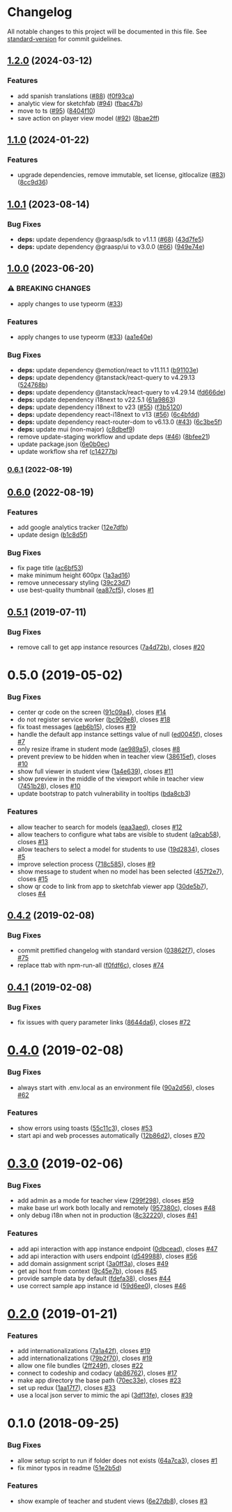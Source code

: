 # Changelog

All notable changes to this project will be documented in this file. See [standard-version](https://github.com/conventional-changelog/standard-version) for commit guidelines.

## [1.2.0](https://github.com/graasp/graasp-app-sketchfab/compare/v1.1.0...v1.2.0) (2024-03-12)


### Features

* add spanish translations ([#88](https://github.com/graasp/graasp-app-sketchfab/issues/88)) ([f0f93ca](https://github.com/graasp/graasp-app-sketchfab/commit/f0f93cabda440b7e0773739901a8bf0ce33bd3a8))
* analytic view for sketchfab ([#94](https://github.com/graasp/graasp-app-sketchfab/issues/94)) ([fbac47b](https://github.com/graasp/graasp-app-sketchfab/commit/fbac47b7133e6eab4af3159d043999d073d899f8))
* move to ts ([#95](https://github.com/graasp/graasp-app-sketchfab/issues/95)) ([8404f10](https://github.com/graasp/graasp-app-sketchfab/commit/8404f10ca2a8d36d0c70c91744df400e4810e8a2))
* save action on player view model ([#92](https://github.com/graasp/graasp-app-sketchfab/issues/92)) ([8bae2ff](https://github.com/graasp/graasp-app-sketchfab/commit/8bae2ffd6a5f132d7471616c95b08c89949bdf80))

## [1.1.0](https://github.com/graasp/graasp-app-sketchfab/compare/v1.0.1...v1.1.0) (2024-01-22)


### Features

* upgrade dependencies, remove immutable, set license, gitlocalize ([#83](https://github.com/graasp/graasp-app-sketchfab/issues/83)) ([8cc9d36](https://github.com/graasp/graasp-app-sketchfab/commit/8cc9d36edee2c19eb7d8e9bb728ff4d3cb4142f7))

## [1.0.1](https://github.com/graasp/graasp-app-sketchfab/compare/v1.0.0...v1.0.1) (2023-08-14)


### Bug Fixes

* **deps:** update dependency @graasp/sdk to v1.1.1 ([#68](https://github.com/graasp/graasp-app-sketchfab/issues/68)) ([43d7fe5](https://github.com/graasp/graasp-app-sketchfab/commit/43d7fe5dc66685f13bad2c31aa31bf383bec3b8d))
* **deps:** update dependency @graasp/ui to v3.0.0 ([#66](https://github.com/graasp/graasp-app-sketchfab/issues/66)) ([949e74e](https://github.com/graasp/graasp-app-sketchfab/commit/949e74e751d6f884385f32ace8ad6a9e3204625e))

## [1.0.0](https://github.com/graasp/graasp-app-sketchfab/compare/v0.6.1...v1.0.0) (2023-06-20)


### ⚠ BREAKING CHANGES

* apply changes to use typeorm ([#33](https://github.com/graasp/graasp-app-sketchfab/issues/33))

### Features

* apply changes to use typeorm ([#33](https://github.com/graasp/graasp-app-sketchfab/issues/33)) ([aa1e40e](https://github.com/graasp/graasp-app-sketchfab/commit/aa1e40e65b5334fffbdcb2043dac6f57c5ee0649))


### Bug Fixes

* **deps:** update dependency @emotion/react to v11.11.1 ([b91103e](https://github.com/graasp/graasp-app-sketchfab/commit/b91103ec94c9858991b28363188d94b83c159257))
* **deps:** update dependency @tanstack/react-query to v4.29.13 ([524768b](https://github.com/graasp/graasp-app-sketchfab/commit/524768b5daaf8b2401e72719f5c3e29db49738d1))
* **deps:** update dependency @tanstack/react-query to v4.29.14 ([fd666de](https://github.com/graasp/graasp-app-sketchfab/commit/fd666de8e5b10b6c3f6ba097b695afb9ca6bc6aa))
* **deps:** update dependency i18next to v22.5.1 ([61a9863](https://github.com/graasp/graasp-app-sketchfab/commit/61a9863c74c783d8c4f7cb95f21ce340a92e3c76))
* **deps:** update dependency i18next to v23 ([#55](https://github.com/graasp/graasp-app-sketchfab/issues/55)) ([f3b5120](https://github.com/graasp/graasp-app-sketchfab/commit/f3b51206ef67a163455a28944440fbf08989c7f7))
* **deps:** update dependency react-i18next to v13 ([#56](https://github.com/graasp/graasp-app-sketchfab/issues/56)) ([6c4bfdd](https://github.com/graasp/graasp-app-sketchfab/commit/6c4bfdd76f1e15a7a3fe1879b293d0471e274c86))
* **deps:** update dependency react-router-dom to v6.13.0 ([#43](https://github.com/graasp/graasp-app-sketchfab/issues/43)) ([6c3be5f](https://github.com/graasp/graasp-app-sketchfab/commit/6c3be5f155819bfe68ebdc670423e6340e83aa41))
* **deps:** update mui (non-major) ([c8dbef9](https://github.com/graasp/graasp-app-sketchfab/commit/c8dbef9b7c8ec1cd7e26efc91a681e2d20f8f405))
* remove update-staging workflow and update deps ([#46](https://github.com/graasp/graasp-app-sketchfab/issues/46)) ([8bfee21](https://github.com/graasp/graasp-app-sketchfab/commit/8bfee217c61babf4ff43eab6382521bd132f8ba6))
* update package.json ([6e0b0ec](https://github.com/graasp/graasp-app-sketchfab/commit/6e0b0ecbc720bd4ae813c53d40fe8556dc74834d))
* update workflow sha ref ([c14277b](https://github.com/graasp/graasp-app-sketchfab/commit/c14277bc680d3e8e694ee80689e4334b260aab61))

### [0.6.1](https://github.com/graasp/graasp-app-sketchfab/compare/v0.6.0...v0.6.1) (2022-08-19)

## [0.6.0](https://github.com/graasp/graasp-app-sketchfab/compare/v0.5.1...v0.6.0) (2022-08-19)


### Features

* add google analytics tracker ([12e7dfb](https://github.com/graasp/graasp-app-sketchfab/commit/12e7dfb105b7b590486ea36ffc8f191abd2f0626))
* update design ([b1c8d5f](https://github.com/graasp/graasp-app-sketchfab/commit/b1c8d5f9b2ff1e81c9d6d97a326c3e4638392c3c))


### Bug Fixes

* fix page title ([ac6bf53](https://github.com/graasp/graasp-app-sketchfab/commit/ac6bf53d42e2b48f349d60e9b27cf5ae46274a88))
* make minimum height 600px ([1a3ad16](https://github.com/graasp/graasp-app-sketchfab/commit/1a3ad168583579e749a92461bd83d623ed218d20))
* remove unnecessary styling ([39c23d7](https://github.com/graasp/graasp-app-sketchfab/commit/39c23d72b536e2d2b183dce9f38a048737378302))
* use best-quality thumbnail ([ea87cf5](https://github.com/graasp/graasp-app-sketchfab/commit/ea87cf5b754331ba2589cd383d68316af62e5b51)), closes [#1](https://github.com/graasp/graasp-app-sketchfab/issues/1)

<a name="0.5.1"></a>

## [0.5.1](https://github.com/graasp/graasp-app-sketchfab/compare/v0.5.0...v0.5.1) (2019-07-11)

### Bug Fixes

- remove call to get app instance resources ([7a4d72b](https://github.com/graasp/graasp-app-sketchfab/commit/7a4d72b)), closes [#20](https://github.com/graasp/graasp-app-sketchfab/issues/20)

<a name="0.5.0"></a>

# 0.5.0 (2019-05-02)

### Bug Fixes

- center qr code on the screen ([91c09a4](https://github.com/graasp/graasp-app-sketchfab/commit/91c09a4)), closes [#14](https://github.com/graasp/graasp-app-sketchfab/issues/14)
- do not register service worker ([bc909e8](https://github.com/graasp/graasp-app-sketchfab/commit/bc909e8)), closes [#18](https://github.com/graasp/graasp-app-sketchfab/issues/18)
- fix toast messages ([aeb6b15](https://github.com/graasp/graasp-app-sketchfab/commit/aeb6b15)), closes [#19](https://github.com/graasp/graasp-app-sketchfab/issues/19)
- handle the default app instance settings value of null ([ed0045f](https://github.com/graasp/graasp-app-sketchfab/commit/ed0045f)), closes [#7](https://github.com/graasp/graasp-app-sketchfab/issues/7)
- only resize iframe in student mode ([ae989a5](https://github.com/graasp/graasp-app-sketchfab/commit/ae989a5)), closes [#8](https://github.com/graasp/graasp-app-sketchfab/issues/8)
- prevent preview to be hidden when in teacher view ([38615ef](https://github.com/graasp/graasp-app-sketchfab/commit/38615ef)), closes [#10](https://github.com/graasp/graasp-app-sketchfab/issues/10)
- show full viewer in student view ([1a4e639](https://github.com/graasp/graasp-app-sketchfab/commit/1a4e639)), closes [#11](https://github.com/graasp/graasp-app-sketchfab/issues/11)
- show preview in the middle of the viewport while in teacher view ([7451b28](https://github.com/graasp/graasp-app-sketchfab/commit/7451b28)), closes [#10](https://github.com/graasp/graasp-app-sketchfab/issues/10)
- update bootstrap to patch vulnerability in tooltips ([bda8cb3](https://github.com/graasp/graasp-app-sketchfab/commit/bda8cb3))

### Features

- allow teacher to search for models ([eaa3aed](https://github.com/graasp/graasp-app-sketchfab/commit/eaa3aed)), closes [#12](https://github.com/graasp/graasp-app-sketchfab/issues/12)
- allow teachers to configure what tabs are visible to student ([a9cab58](https://github.com/graasp/graasp-app-sketchfab/commit/a9cab58)), closes [#13](https://github.com/graasp/graasp-app-sketchfab/issues/13)
- allow teachers to select a model for students to use ([19d2834](https://github.com/graasp/graasp-app-sketchfab/commit/19d2834)), closes [#5](https://github.com/graasp/graasp-app-sketchfab/issues/5)
- improve selection process ([718c585](https://github.com/graasp/graasp-app-sketchfab/commit/718c585)), closes [#9](https://github.com/graasp/graasp-app-sketchfab/issues/9)
- show message to student when no model has been selected ([457f2e7](https://github.com/graasp/graasp-app-sketchfab/commit/457f2e7)), closes [#15](https://github.com/graasp/graasp-app-sketchfab/issues/15)
- show qr code to link from app to sketchfab viewer app ([30de5b7](https://github.com/graasp/graasp-app-sketchfab/commit/30de5b7)), closes [#4](https://github.com/graasp/graasp-app-sketchfab/issues/4)

<a name="0.4.2"></a>

## [0.4.2](https://github.com/graasp/graasp-app-starter-react/compare/v0.4.1...v0.4.2) (2019-02-08)

### Bug Fixes

- commit prettified changelog with standard version ([03862f7](https://github.com/graasp/graasp-app-starter-react/commit/03862f7)), closes [#75](https://github.com/graasp/graasp-app-starter-react/issues/75)
- replace ttab with npm-run-all ([f0fdf6c](https://github.com/graasp/graasp-app-starter-react/commit/f0fdf6c)), closes [#74](https://github.com/graasp/graasp-app-starter-react/issues/74)

<a name="0.4.1"></a>

## [0.4.1](https://github.com/graasp/graasp-app-starter-react/compare/v0.4.0...v0.4.1) (2019-02-08)

### Bug Fixes

- fix issues with query parameter links ([8644da6](https://github.com/graasp/graasp-app-starter-react/commit/8644da6)), closes [#72](https://github.com/graasp/graasp-app-starter-react/issues/72)

<a name="0.4.0"></a>

# [0.4.0](https://github.com/graasp/graasp-app-starter-react/compare/v0.3.0...v0.4.0) (2019-02-08)

### Bug Fixes

- always start with .env.local as an environment file ([90a2d56](https://github.com/graasp/graasp-app-starter-react/commit/90a2d56)), closes [#62](https://github.com/graasp/graasp-app-starter-react/issues/62)

### Features

- show errors using toasts ([55c11c3](https://github.com/graasp/graasp-app-starter-react/commit/55c11c3)), closes [#53](https://github.com/graasp/graasp-app-starter-react/issues/53)
- start api and web processes automatically ([12b86d2](https://github.com/graasp/graasp-app-starter-react/commit/12b86d2)), closes [#70](https://github.com/graasp/graasp-app-starter-react/issues/70)

<a name="0.3.0"></a>

# [0.3.0](https://github.com/react-epfl/graasp-app-starter-react/compare/v0.2.0...v0.3.0) (2019-02-06)

### Bug Fixes

- add admin as a mode for teacher view ([299f298](https://github.com/react-epfl/graasp-app-starter-react/commit/299f298)), closes [#59](https://github.com/react-epfl/graasp-app-starter-react/issues/59)
- make base url work both locally and remotely ([957380c](https://github.com/react-epfl/graasp-app-starter-react/commit/957380c)), closes [#48](https://github.com/react-epfl/graasp-app-starter-react/issues/48)
- only debug i18n when not in production ([8c32220](https://github.com/react-epfl/graasp-app-starter-react/commit/8c32220)), closes [#41](https://github.com/react-epfl/graasp-app-starter-react/issues/41)

### Features

- add api interaction with app instance endpoint ([0dbcead](https://github.com/react-epfl/graasp-app-starter-react/commit/0dbcead)), closes [#47](https://github.com/react-epfl/graasp-app-starter-react/issues/47)
- add api interaction with users endpoint ([d549988](https://github.com/react-epfl/graasp-app-starter-react/commit/d549988)), closes [#56](https://github.com/react-epfl/graasp-app-starter-react/issues/56)
- add domain assignment script ([3a0ff3a](https://github.com/react-epfl/graasp-app-starter-react/commit/3a0ff3a)), closes [#49](https://github.com/react-epfl/graasp-app-starter-react/issues/49)
- get api host from context ([9c45e7b](https://github.com/react-epfl/graasp-app-starter-react/commit/9c45e7b)), closes [#45](https://github.com/react-epfl/graasp-app-starter-react/issues/45)
- provide sample data by default ([fdefa38](https://github.com/react-epfl/graasp-app-starter-react/commit/fdefa38)), closes [#44](https://github.com/react-epfl/graasp-app-starter-react/issues/44)
- use correct sample app instance id ([59d6ee0](https://github.com/react-epfl/graasp-app-starter-react/commit/59d6ee0)), closes [#46](https://github.com/react-epfl/graasp-app-starter-react/issues/46)

<a name="0.2.0"></a>

# [0.2.0](https://github.com/react-epfl/graasp-app-starter-react/compare/v0.1.0...v0.2.0) (2019-01-21)

### Features

- add internationalizations ([7a1a42f](https://github.com/react-epfl/graasp-app-starter-react/commit/7a1a42f)), closes [#19](https://github.com/react-epfl/graasp-app-starter-react/issues/19)
- add internationalizations ([79b2f70](https://github.com/react-epfl/graasp-app-starter-react/commit/79b2f70)), closes [#19](https://github.com/react-epfl/graasp-app-starter-react/issues/19)
- allow one file bundles ([2ff249f](https://github.com/react-epfl/graasp-app-starter-react/commit/2ff249f)), closes [#22](https://github.com/react-epfl/graasp-app-starter-react/issues/22)
- connect to codeship and codacy ([ab86762](https://github.com/react-epfl/graasp-app-starter-react/commit/ab86762)), closes [#17](https://github.com/react-epfl/graasp-app-starter-react/issues/17)
- make app directory the base path ([70ec33e](https://github.com/react-epfl/graasp-app-starter-react/commit/70ec33e)), closes [#23](https://github.com/react-epfl/graasp-app-starter-react/issues/23)
- set up redux ([1aa17f7](https://github.com/react-epfl/graasp-app-starter-react/commit/1aa17f7)), closes [#33](https://github.com/react-epfl/graasp-app-starter-react/issues/33)
- use a local json server to mimic the api ([3df13fe](https://github.com/react-epfl/graasp-app-starter-react/commit/3df13fe)), closes [#39](https://github.com/react-epfl/graasp-app-starter-react/issues/39)

<a name="0.1.0"></a>

# 0.1.0 (2018-09-25)

### Bug Fixes

- allow setup script to run if folder does not exists ([64a7ca3](https://github.com/react-epfl/graasp-app-starter-react/commit/64a7ca3)), closes [#1](https://github.com/react-epfl/graasp-app-starter-react/issues/1)
- fix minor typos in readme ([51e2b5d](https://github.com/react-epfl/graasp-app-starter-react/commit/51e2b5d))

### Features

- show example of teacher and student views ([6e27db8](https://github.com/react-epfl/graasp-app-starter-react/commit/6e27db8)), closes [#3](https://github.com/react-epfl/graasp-app-starter-react/issues/3)
